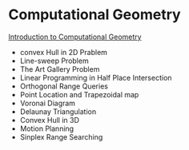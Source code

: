 # Computational Geometry

[Introduction to Computational Geometry](https://www.youtube.com/playlist?list=PLubYOWSl9mIvTio-1bXWnhE9LdeXfox1z)
- convex Hull in 2D Prablem
- Line-sweep Problem
- The Art Gallery Problem
- Linear Programming in Half Place Intersection
- Orthogonal Range Queries
- Point Location and Trapezoidal map
- Voronai Diagram
- Delaunay Triangulation
- Convex Hull in 3D
- Motion Planning
- Sinplex Range Searching
